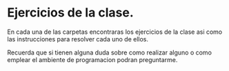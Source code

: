 # Ejercicios de la clase.
En cada una de las carpetas encontraras los ejercicios de la clase asi como las instrucciones para resolver cada uno de ellos.

Recuerda que si tienen alguna duda sobre como realizar alguno o como emplear el ambiente de programacion podran preguntarme.
